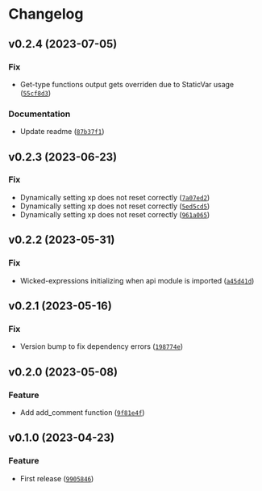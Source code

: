 # Changelog

<!--next-version-placeholder-->

## v0.2.4 (2023-07-05)
### Fix

* Get-type functions output gets overriden due to StaticVar usage ([`55cf8d3`](https://github.com/reapermc/lightning-rod/commit/55cf8d354fc18f0f047afa0f5415761cb32decd1))

### Documentation

* Update readme ([`87b37f1`](https://github.com/reapermc/lightning-rod/commit/87b37f137cba533d0b674339e26676ea0b948a53))

## v0.2.3 (2023-06-23)
### Fix

* Dynamically setting xp does not reset correctly ([`7a07ed2`](https://github.com/reapermc/lightning-rod/commit/7a07ed2f40c24c4b56bba99a5e2c3768a5b66ad5))
* Dynamically setting xp does not reset correctly ([`5ed5cd5`](https://github.com/reapermc/lightning-rod/commit/5ed5cd5f46d1dd00f50b5f8c30baae387642f793))
* Dynamically setting xp does not reset correctly ([`961a065`](https://github.com/reapermc/lightning-rod/commit/961a065e93451e132c89adc45c2b1c46b2304cb9))

## v0.2.2 (2023-05-31)
### Fix

* Wicked-expressions initializing when api module is imported ([`a45d41d`](https://github.com/reapermc/lightning-rod/commit/a45d41dbb0617b60aa14d6ed7dddaab005bdedc3))

## v0.2.1 (2023-05-16)
### Fix
* Version bump to fix dependency errors ([`198774e`](https://github.com/reapermc/lightning-rod/commit/198774e4a6001d07c3bd1f6ebf3c8186f1487969))

## v0.2.0 (2023-05-08)
### Feature
* Add add_comment function ([`9f81e4f`](https://github.com/reapermc/lightning-rod/commit/9f81e4f32ffe2999c56547e7d475fa17b0ce890c))

## v0.1.0 (2023-04-23)
### Feature
* First release ([`9905846`](https://github.com/reapermc/lightning-rod/commit/99058461c3c1adfc1429a41c4bf8672e9caedf2b))
